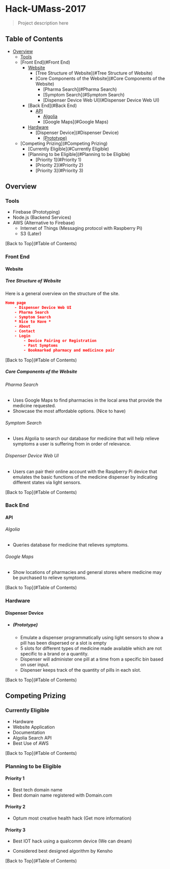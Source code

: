 # Hack-UMass-2017

> Project description here

## Table of Contents

- [Overview](#Overview)
  - [Tools](#Tools)
  - [Front End](#Front End)
    - [Website](#Website)
      - [Tree Structure of Website](#Tree Structure of Website)
      - [Core Components of the Website](#Core Components of the Website)
        - [Pharma Search](#Pharma Search)
        - [Symptom Search](#Symptom Search)
        - [Dispenser Device Web UI](#Dispenser Device Web UI)
    - [Back End](#Back End)
      - [API](#API)
        - [Algolia](#Algolia)
        - [Google Maps](#Google Maps)
    - [Hardware](#Hardware)
      - [Dispenser Device](#Dispenser Device)
        - [(Prototype)](#(Prototype))
  - [Competing Prizing](#Competing Prizing)
    - [Currently Eligible](#Currently Eligible)
    - [Planning to be Eligible](#Planning to be Eligible)
      - [Priority 1](#Priority 1)
      - [Priority 2](#Priority 2)
      - [Priority 3](#Priority 3)

## Overview

### Tools

- Firebase (Prototyping)
- Node.js (Backend Services)
- AWS (Alternative to Firebase)
  - Internet of Things (Messaging protocol with Raspberry Pi)
  - S3 (Later)

[Back to Top](#Table of Contents)

### Front End

#### Website

##### Tree Structure of Website

Here is a general overview on the structure of the site.

```json
Home page
	- Dispenser Device Web UI
	- Pharma Search
	- Symptom Search
	* Nice to Have *
	- About 
	- Contact
	- Login
		- Device Pairing or Registration
		- Past Symptoms
		- Bookmarked pharmacy and medicince pair
```

[Back to Top](#Table of Contents)

##### Core Components of the Website

###### Pharma Search

- Uses Google Maps to find pharmacies in the local area that provide the medicine requested.
- Showcase the most affordable options. (Nice to have)

###### Symptom Search

- Uses Algolia to search our database for medicine that will help relieve symptoms a user is suffering from in order of relevance.

###### Dispenser Device Web UI

- Users can pair their online account with the Raspberry Pi device that emulates the basic functions of the medicine dispenser by indicating different states via light sensors.

[Back to Top](#Table of Contents)

### Back End

#### API

###### Algolia

- Queries database for medicine that relieves symptoms.

###### Google Maps

- Show locations of pharmacies and general stores where medicine may be purchased to relieve symptoms.

[Back to Top](#Table of Contents)

### Hardware

#### Dispenser Device

- ##### (Prototype)

  - Emulate a dispenser programmatically using light sensors to show a pill has been dispersed or a slot is empty
  - 5 slots for different types of medicine made available which are not specific to a brand or a quantity.
  - Dispenser will administer one pill at a time from a specific bin based on user input.
  - Dispenser keeps track of the quantity of pills in each slot.

[Back to Top](#Table of Contents)

## Competing Prizing

### Currently Eligible

- Hardware
- Website Application
- Documentation
- Algolia Search API
- Best Use of AWS

[Back to Top](#Table of Contents)

### Planning to be Eligible

#### Priority 1

- Best tech domain name
- Best domain name registered with Domain.com

#### Priority 2

- Optum most creative health hack (Get more information)

#### Priority 3

- Best IOT hack using a qualcomm device (We can dream)

- Considered best designed algorithm by Kensho

[Back to Top](#Table of Contents)